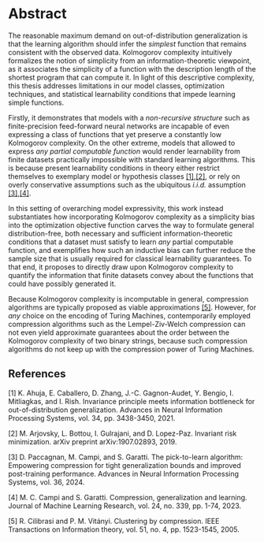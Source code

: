 # Abstract
The reasonable maximum demand on out-of-distribution generalization is that the learning algorithm should infer the *simplest* function that remains consistent with the observed data.
Kolmogorov complexity intuitively formalizes the notion of simplicity from an information-theoretic viewpoint, as it associates the simplicity of a function with the description length of the shortest program that can compute it.
In light of this descriptive complexity, this thesis addresses limitations in our model classes, optimization techniques, and statistical learnability conditions that impede learning simple functions.

Firstly, it demonstrates that models with a *non-recursive structure* such as finite-precision feed-forward neural networks are incapable of even expressing a class of functions that yet preserve a constantly low Kolmogorov complexity.
On the other extreme, models that allowed to express *any partial computable function* would render learnability from finite datasets practically impossible with standard learning algorithms.
This is because present learnability conditions in theory either restrict themselves to exemplary model or hypothesis classes [[1]](#1),[[2]](#2), or rely on overly conservative assumptions such as the ubiquitous *i.i.d.* assumption [[3]](#3),[[4]](#4).

In this setting of overarching model expressivity, this work instead substantiates how incorporating Kolmogorov complexity as a simplicity bias into the optimization objective function carves the way to formulate general distribution-free, both necessary and sufficient information-theoretic conditions that a dataset must satisfy to learn *any* partial computable function, and exemplifies how such an inductive bias can further reduce the sample size that is usually required for classical learnability guarantees.
To that end, it proposes to directly draw upon Kolmogorov complexity to quantify the information that finite datasets convey about the functions that could have possibly generated it.

Because Kolmogorov complexity is incomputable in general, compression algorithms are typically proposed as viable approximations [[5]](#5). 
However, for *any* choice on the encoding of Turing Machines, contemporarily employed compression algorithms such as the Lempel-Ziv-Welch compression can not even yield approximate guarantees about the order between the Kolmogorov complexity of two binary strings, because such compression algorithms do not keep up with the compression power of Turing Machines.

## References
<a id="1">[1]</a>
K. Ahuja, E. Caballero, D. Zhang, J.-C. Gagnon-Audet, Y. Bengio, I. Mitliagkas,
and I. Rish.
Invariance principle meets information bottleneck for out-of-distribution
generalization. 
Advances in Neural Information Processing Systems, vol. 34, pp. 3438-3450, 2021.

<a id="2">[2]</a>
M. Arjovsky, L. Bottou, I. Gulrajani, and D. Lopez-Paz. 
Invariant risk minimization.
arXiv preprint arXiv:1907.02893, 2019.

<a id="3">[3]</a>
D. Paccagnan, M. Campi, and S. Garatti.
The pick-to-learn algorithm: Empowering compression for tight generalization bounds and improved post-training performance.
Advances in Neural Information Processing Systems, vol. 36, 2024.

<a id="4">[4]</a>
M. C. Campi and S. Garatti.
Compression, generalization and learning.
Journal of Machine Learning Research, vol. 24, no. 339, pp. 1-74, 2023.

<a id="5">[5]</a>
R. Cilibrasi and P. M. Vitányi.
Clustering by compression. 
IEEE Transactions on Information theory, vol. 51, no. 4, pp. 1523-1545, 2005.
